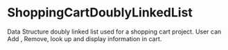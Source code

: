 # ShoppingCartDoublyLinkedList
Data Structure doubly linked list used for a shopping cart project. User can Add , Remove, look up and display information in cart.
